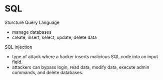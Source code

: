 # SQL

Sturcture Query Language
- manage databases
- create, insert, select, update, delete data


SQL Injection
- type of attack where a hacker inserts malicious SQL code into an input field.
- attackers can bypass login, read data, modify data, execute admin commands, and delete databases.